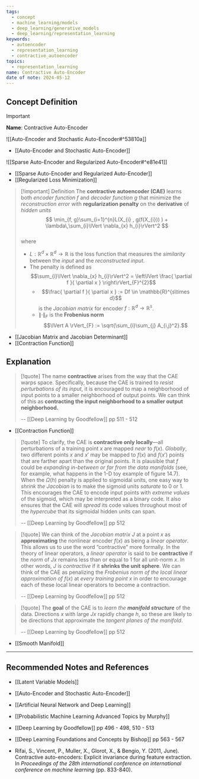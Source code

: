 ```yaml
---
tags:
  - concept
  - machine_learning/models
  - deep_learning/generative_models
  - deep_learning/representation_learning
keywords:
  - autoencoder
  - representation_learning
  - contractive_autoencoder
topics:
  - representation_learning
name: Contractive Auto-Encoder
date of note: 2024-05-12
---
```


## Concept Definition

>[!important]
>**Name**: Contractive Auto-Encoder

![[Auto-Encoder and Stochastic Auto-Encoder#^53810a]]

- [[Auto-Encoder and Stochastic Auto-Encoder]]

![[Sparse Auto-Encoder and Regularized Auto-Encoder#^e81e41]]

- [[Sparse Auto-Encoder and Regularized Auto-Encoder]]
- [[Regularized Loss Minimization]]

>[!important] Definition
>The **contractive autoencoder (CAE)** learns both *encoder function* $f$ and *decoder function* $g$ that minimize the *reconstruction error* with **regularization penalty** on the **derivative** of *hidden units*
>$$
>\min_{f, g}\sum_{i=1}^{n}L(X_{i} , g(f(X_{i})) ) + \lambda\,\sum_{i}\lVert \nabla_{x} h_{i}\rVert^2 
>$$   
>where 
>- $L: \mathbb{R}^{d} \times \mathbb{R}^{d} \to \mathbb{R}$ is the loss function that measures the *similarity* between the *input* and the *reconstructed input*.
>- The penalty is defined as $$\sum_{i}\lVert \nabla_{x} h_{i}\rVert^2    = \left\lVert  \frac{ \partial f }{ \partial x }   \right\rVert_{F}^{2}$$
>	- $$\frac{ \partial f }{ \partial x } := Df \in \mathbb{R}^{s\times d}$$ is the *Jacobian matrix* for encoder $f: \mathbb{R}^{d} \to \mathbb{R}^{s}$.
>	- $\lVert \cdot \rVert_{F}$ is the **Frobenius norm** $$\lVert A \rVert_{F} := \sqrt{\sum_{i}\sum_{j} A_{i,j}^2}.$$

- [[Jacobian Matrix and Jacobian Determinant]]
- [[Contraction Function]]

## Explanation

>[!quote]
>The name **contractive** arises from the way that the CAE warps space. Specifically, because the CAE is trained to *resist perturbations of its input*, it is encouraged to map a neighborhood of input points to a smaller neighborhood of output points.  We can think of this as **contracting the input neighborhood to a smaller output neighborhood.**
>
>-- [[Deep Learning by Goodfellow]] pp 511 - 512
  
- [[Contraction Function]]


>[!quote]
>To clarify, the CAE is **contractive only locally**—all perturbations of a training point $x$ are mapped *near* to $f (x)$. *Globally*, two different points $x$ and $x'$ may be mapped to $f(x)$ and $f(x')$ points that are farther apart than the original points. It is plausible that $f$ could be *expanding in-between or far from the data manifolds* (see, for example, what happens in the 1-D toy example of figure 14.7). When the $\Omega(h)$ penalty is applied to sigmoidal units, one easy way to *shrink the Jacobian* is to make the sigmoid units *saturate* to $0$ or $1$. This encourages the CAE to encode input points with *extreme values* of the sigmoid, which may be interpreted as a binary code. It also ensures that the CAE will *spread* its code values throughout most of the *hypercube* that its sigmoidal hidden units can span.
>
>-- [[Deep Learning by Goodfellow]] pp 512  


>[!quote]
>We can think of the *Jacobian matrix* $J$ at a point $x$ as **approximating** the nonlinear encoder $f(x)$ as being a *linear operator*. This allows us to use the word “contractive” more formally. In the theory of linear operators, a *linear operator* is said to be **contractive** if the *norm* of $J x$ remains less than or equal to $1$ for all unit-norm $x$. In other words, $J$ is *contractive* if it **shrinks the unit sphere**. We can think of the CAE as penalizing the *Frobenius norm of the local linear approximation of* $f (x)$ at *every training point* $x$ in order to encourage each of these local linear operators to become a contraction.
>
>-- [[Deep Learning by Goodfellow]] pp 512  


>[!quote]
>The **goal** of the CAE is to *learn the __manifold structure__* of the data. Directions $x$ with large $J x$ rapidly change $h$, so these are likely to be directions that approximate the *tangent planes of the manifold*.
>
>-- [[Deep Learning by Goodfellow]] pp 512  

- [[Smooth Manifold]]







-----------
##  Recommended Notes and References


- [[Latent Variable Models]]
- [[Auto-Encoder and Stochastic Auto-Encoder]]
- [[Artificial Neural Network and Deep Learning]]



- [[Probabilistic Machine Learning Advanced Topics by Murphy]]
- [[Deep Learning by Goodfellow]] pp 496 - 498, 510 - 513
- [[Deep Learning Foundations and Concepts by Bishop]] pp 563 - 567
- Rifai, S., Vincent, P., Muller, X., Glorot, X., & Bengio, Y. (2011, June). Contractive auto-encoders: Explicit invariance during feature extraction. In _Proceedings of the 28th international conference on international conference on machine learning_ (pp. 833-840).